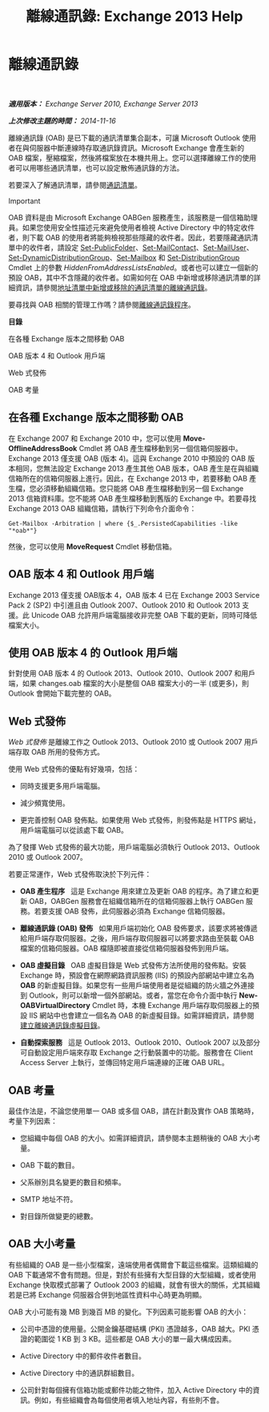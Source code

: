 ﻿---
title: '離線通訊錄: Exchange 2013 Help'
TOCTitle: 離線通訊錄
ms:assetid: a6bcb072-4ab9-400e-a5d0-c05264629097
ms:mtpsurl: https://technet.microsoft.com/zh-tw/library/Bb232155(v=EXCHG.150)
ms:contentKeyID: 50473924
ms.date: 01/12/2018
mtps_version: v=EXCHG.150
ms.translationtype: HT
---

# 離線通訊錄

 

_**適用版本：** Exchange Server 2010, Exchange Server 2013_

_**上次修改主題的時間：** 2014-11-16_

離線通訊錄 (OAB) 是已下載的通訊清單集合副本，可讓 Microsoft Outlook 使用者在與伺服器中斷連線時存取通訊錄資訊。Microsoft Exchange 會產生新的 OAB 檔案，壓縮檔案，然後將檔案放在本機共用上。您可以選擇離線工作的使用者可以用哪些通訊清單，也可以設定散佈通訊錄的方法。

若要深入了解通訊清單，請參閱[通訊清單](address-lists-exchange-2013-help.md)。


> [!IMPORTANT]  
> OAB 資料是由 Microsoft Exchange OABGen 服務產生，該服務是一個信箱助理員。如果您使用安全性描述元來避免使用者檢視 Active Directory 中的特定收件者，則下載 OAB 的使用者將能夠檢視那些隱藏的收件者。因此，若要隱藏通訊清單中的收件者，請設定 <a href="https://technet.microsoft.com/zh-tw/library/aa998596(v=exchg.150)">Set-PublicFolder</a>、<a href="https://technet.microsoft.com/zh-tw/library/aa995950(v=exchg.150)">Set-MailContact</a>、<a href="https://technet.microsoft.com/zh-tw/library/aa995971(v=exchg.150)">Set-MailUser</a>、<a href="https://technet.microsoft.com/zh-tw/library/bb123796(v=exchg.150)">Set-DynamicDistributionGroup</a>、<a href="https://technet.microsoft.com/zh-tw/library/bb123981(v=exchg.150)">Set-Mailbox</a> 和 <a href="https://technet.microsoft.com/zh-tw/library/bb124955(v=exchg.150)">Set-DistributionGroup</a> Cmdlet 上的參數 <em>HiddenFromAddressListsEnabled</em>。或者也可以建立一個新的預設 OAB，其中不含隱藏的收件者。如需如何在 OAB 中新增或移除通訊清單的詳細資訊，請參閱<a href="add-an-address-list-to-or-remove-an-address-list-from-an-offline-address-book-exchange-2013-help.md">地址清單中新增或移除的通訊清單的離線通訊錄</a>。




要尋找與 OAB 相關的管理工作嗎？請參閱[離線通訊錄程序](offline-address-book-procedures-exchange-2013-help.md)。

**目錄**

在各種 Exchange 版本之間移動 OAB

OAB 版本 4 和 Outlook 用戶端

Web 式發佈

OAB 考量

## 在各種 Exchange 版本之間移動 OAB

在 Exchange 2007 和 Exchange 2010 中，您可以使用 **Move-OfflineAddressBook** Cmdlet 將 OAB 產生檔移動到另一個信箱伺服器中。Exchange 2013 僅支援 OAB (版本 4)。這與 Exchange 2010 中預設的 OAB 版本相同，您無法設定 Exchange 2013 產生其他 OAB 版本，OAB 產生是在與組織信箱所在的信箱伺服器上進行。因此，在 Exchange 2013 中，若要移動 OAB 產生檔，您必須移動組織信箱。您只能將 OAB 產生檔移動到另一個 Exchange 2013 信箱資料庫。您不能將 OAB 產生檔移動到舊版的 Exchange 中。若要尋找 Exchange 2013 OAB 組織信箱，請執行下列命令介面命令：

    Get-Mailbox -Arbitration | where {$_.PersistedCapabilities -like "*oab*"}

然後，您可以使用 **MoveRequest** Cmdlet 移動信箱。

## OAB 版本 4 和 Outlook 用戶端

Exchange 2013 僅支援 OAB版本 4，OAB 版本 4 已在 Exchange 2003 Service Pack 2 (SP2) 中引進且由 Outlook 2007、Outlook 2010 和 Outlook 2013 支援。此 Unicode OAB 允許用戶端電腦接收非完整 OAB 下載的更新，同時可降低檔案大小。

## 使用 OAB 版本 4 的 Outlook 用戶端

針對使用 OAB 版本 4 的 Outlook 2013、Outlook 2010、Outlook 2007 和用戶端，如果 changes.oab 檔案的大小是整個 OAB 檔案大小的一半 (或更多)，則 Outlook 會開始下載完整的 OAB。

## Web 式發佈

*Web 式發佈* 是離線工作之 Outlook 2013、Outlook 2010 或 Outlook 2007 用戶端存取 OAB 所用的發佈方式。

使用 Web 式發佈的優點有好幾項，包括：

  - 同時支援更多用戶端電腦。

  - 減少頻寬使用。

  - 更完善控制 OAB 發佈點。如果使用 Web 式發佈，則發佈點是 HTTPS 網址，用戶端電腦可以從該處下載 OAB。

為了發揮 Web 式發佈的最大功能，用戶端電腦必須執行 Outlook 2013、Outlook 2010 或 Outlook 2007。

若要正常運作，Web 式發佈取決於下列元件：

  - **OAB 產生程序**   這是 Exchange 用來建立及更新 OAB 的程序。為了建立和更新 OAB，OABGen 服務會在組織信箱所在的信箱伺服器上執行 OABGen 服務。若要支援 OAB 發佈，此伺服器必須為 Exchange 信箱伺服器。

  - **離線通訊錄 (OAB) 發佈**   如果用戶端初始化 OAB 發佈要求，該要求將被傳遞給用戶端存取伺服器。之後，用戶端存取伺服器可以將要求路由至裝載 OAB 檔案的信箱伺服器。OAB 檔隨即被直接從信箱伺服器發佈到用戶端。

  - **OAB 虛擬目錄**   OAB 虛擬目錄是 Web 式發佈方法所使用的發佈點。安裝 Exchange 時，預設會在網際網路資訊服務 (IIS) 的預設內部網站中建立名為 **OAB** 的新虛擬目錄。如果您有一些用戶端使用者是從組織的防火牆之外連接到 Outlook，則可以新增一個外部網站。或者，當您在命令介面中執行 **New-OABVirtualDirectory** Cmdlet 時，本機 Exchange 用戶端存取伺服器上的預設 IIS 網站中也會建立一個名為 OAB 的新虛擬目錄。如需詳細資訊，請參閱[建立離線通訊錄虛擬目錄](create-an-offline-address-book-virtual-directory-exchange-2013-help.md)。

  - **自動探索服務**   這是 Outlook 2013、Outlook 2010、Outlook 2007 以及部分可自動設定用戶端來存取 Exchange 之行動裝置中的功能。服務會在 Client Access Server 上執行，並傳回特定用戶端連線的正確 OAB URL。

## OAB 考量

最佳作法是，不論您使用單一 OAB 或多個 OAB，請在計劃及實作 OAB 策略時，考量下列因素：

  - 您組織中每個 OAB 的大小。如需詳細資訊，請參閱本主題稍後的 OAB 大小考量。

  - OAB 下載的數目。

  - 父系辦別具名變更的數目和頻率。

  - SMTP 地址不符。

  - 對目錄所做變更的總數。

## OAB 大小考量

有些組織的 OAB 是一些小型檔案，遠端使用者偶爾會下載這些檔案。這類組織的 OAB 下載通常不會有問題。但是，對於有些擁有大型目錄的大型組織，或者使用 Exchange 快取模式部署了 Outlook 2003 的組織，就會有很大的關係，尤其組織若是已將 Exchange 伺服器合併到地區性資料中心時更為明顯。

OAB 大小可能有幾 MB 到幾百 MB 的變化。下列因素可能影響 OAB 的大小：

  - 公司中憑證的使用量。公開金鑰基礎結構 (PKI) 憑證越多，OAB 越大。PKI 憑證的範圍從 1 KB 到 3 KB。這些都是 OAB 大小的單一最大構成因素。

  - Active Directory 中的郵件收件者數目。

  - Active Directory 中的通訊群組數目。

  - 公司針對每個擁有信箱功能或郵件功能之物件，加入 Active Directory 中的資訊。例如，有些組織會為每個使用者填入地址內容，有些則不會。

